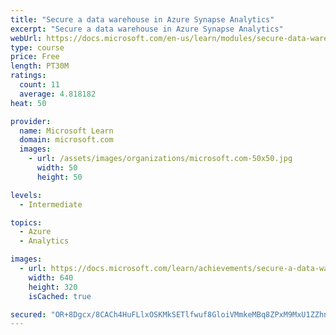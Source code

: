 ```yaml
---
title: "Secure a data warehouse in Azure Synapse Analytics"
excerpt: "Secure a data warehouse in Azure Synapse Analytics"
webUrl: https://docs.microsoft.com/en-us/learn/modules/secure-data-warehouse-azure-synapse-analytics/
type: course
price: Free
length: PT30M
ratings:
  count: 11
  average: 4.818182
heat: 50

provider:
  name: Microsoft Learn
  domain: microsoft.com
  images:
    - url: /assets/images/organizations/microsoft.com-50x50.jpg
      width: 50
      height: 50

levels:
  - Intermediate

topics:
  - Azure
  - Analytics

images:
  - url: https://docs.microsoft.com/learn/achievements/secure-a-data-warehouse-in-azure-synapse-analytics-social.png
    width: 640
    height: 320
    isCached: true

secured: "OR+8Dgcx/8CACh4HuFLlxOSKMkSETlfwuf8GloiVMmkeMBq8ZPxM9MxU1ZZhnqJ4KOv5TXxy/rgJIJrGuFfyiin1Q8nG7llahbWxMd4ldb8rac/LlTg/FcQNV744k9VFW4pO1NmSqdCjNKJzjs+mEOp8D+6xpBSMxxpELgeHx5+lhKdMtJpaPvS6dBjYX+WTaCkFO1FyMHnRXc8DoUSI2Fer4r1qoLIt+zNx/KemytxKhIe93X3IqfwGC8ZWKZeTNanlzZtnTjtvOqnm6NN92+zBkDZh43DTUyLFuxJT1/T1csmUGmBh39Mg55HrO5auo656NC9SAUy2AYASVnYazB9JHqOcyBZ6+voxRKW1cArB4wGjBQxn7LLS4n/7grGuLIPmXbnvKGKPdZQPzVN6ZH+qVVNf+xOKUMVGHEk44ro=;xnYXoEpx7iEES6670v25IQ=="
---
```


